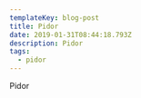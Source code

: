```yaml
---
templateKey: blog-post
title: Pidor
date: 2019-01-31T08:44:18.793Z
description: Pidor
tags:
  - pidor
---
```

Pidor
